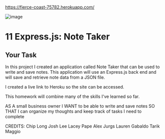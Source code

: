 

https://fierce-coast-75782.herokuapp.com/


![image](https://user-images.githubusercontent.com/80869140/119064893-0682ad80-b9a2-11eb-9d6a-c45e19c2778b.png)




# 11 Express.js: Note Taker

## Your Task

In this project I created an application called Note Taker that can be used to write and save notes. This application will use an Express.js back end and will save and retrieve note data from a JSON file.

I created a live link to Heroku so the site can be accessed.

This homework will combine many of the skills I've learned so far.

AS A small business owner
I WANT to be able to write and save notes
SO THAT I can organize my thoughts and keep track of tasks I need to complete

CREDITS:
Chip Long
Josh Lee
Lacey Pape
Alex Jurgs
Lauren Gabaldo
Tarik Maggio
